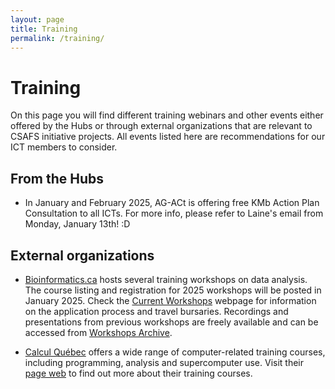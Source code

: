 ```yaml
---
layout: page
title: Training
permalink: /training/
---
```


# Training
On this page you will find different training webinars and other events either offered by the Hubs or through external organizations that are relevant to CSAFS initiative projects. All events listed here are recommendations for our ICT members to consider.

## From the Hubs
- In January and February 2025, AG-ACt is offering free KMb Action Plan Consultation to all ICTs. For more info, please refer to Laine's email from Monday, January 13th! :D 

## External organizations
- [Bioinformatics.ca](https://bioinformatics.ca/workshops/current-workshops/) hosts several training workshops on data analysis. The course listing and registration for 2025 workshops will be posted in January 2025. Check the [Current Workshops](https://bioinformatics.ca/workshops/current-workshops/) webpage for information on the application process and travel bursaries. Recordings and presentations from previous workshops are freely available and can be accessed from [Workshops Archive](https://bioinformatics.ca/workshops/previous-workshops/).

- [Calcul Québec](https://www.calculquebec.ca/en/) offers a wide range of computer-related training courses, including programming, analysis and supercomputer use. Visit their [page web](https://www.calculquebec.ca/en/academic-research-services/training/) to find out more about their training courses.
